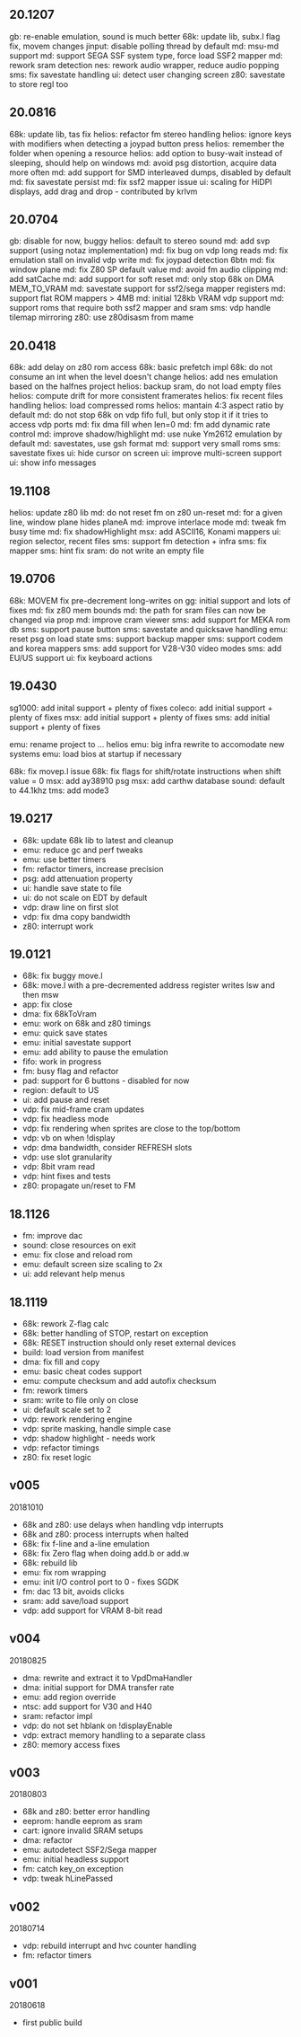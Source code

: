 ## 20.1207
gb: re-enable emulation, sound is much better
68k: update lib, subx.l flag fix, movem changes
jinput: disable polling thread by default
md: msu-md support
md: support SEGA SSF system type, force load SSF2 mapper
md: rework sram detection
nes: rework audio wrapper, reduce audio popping
sms: fix savestate handling
ui: detect user changing screen
z80: savestate to store regI too

## 20.0816
68k: update lib, tas fix
helios: refactor fm stereo handling
helios: ignore keys with modifiers when detecting a joypad button press
helios: remember the folder when opening a resource
helios: add option to busy-wait instead of sleeping, should help on windows
md: avoid psg distortion, acquire data more often
md: add support for SMD interleaved dumps, disabled by default
md: fix savestate persist
md: fix ssf2 mapper issue
ui: scaling for HiDPI displays, add drag and drop - contributed by krlvm

## 20.0704
gb: disable for now, buggy
helios: default to stereo sound
md: add svp support (using notaz implementation)
md: fix bug on vdp long reads
md: fix emulation stall on invalid vdp write
md: fix joypad detection 6btn
md: fix window plane
md: fix Z80 SP default value
md: avoid fm audio clipping
md: add satCache
md: add support for soft reset
md: only stop 68k on DMA MEM_TO_VRAM
md: savestate support for ssf2/sega mapper registers
md: support flat ROM mappers > 4MB
md: initial 128kb VRAM vdp support
md: support roms that require both ssf2 mapper and sram
sms: vdp handle tilemap mirroring
z80: use z80disasm from mame

## 20.0418
68k: add delay on z80 rom access
68k: basic prefetch impl
68k: do not consume an int when the level doesn't change
helios: add nes emulation based on the halfnes project
helios: backup sram, do not load empty files
helios: compute drift for more consistent framerates
helios: fix recent files handling
helios: load compressed roms
helios: mantain 4:3 aspect ratio by default
md: do not stop 68k on vdp fifo full, but only stop it if it tries to access vdp ports
md: fix dma fill when len=0
md: fm add dynamic rate control
md: improve shadow/highlight
md: use nuke Ym2612 emulation by default
md: savestates, use gsh format
md: support very small roms
sms: savestate fixes
ui: hide cursor on screen
ui: improve multi-screen support
ui: show info messages

## 19.1108
helios: update z80 lib
md: do not reset fm on z80 un-reset
md: for a given line, window plane hides planeA
md: improve interlace mode
md: tweak fm busy time
md: fix shadowHighlight
msx: add ASCII16, Konami mappers
ui: region selector, recent files
sms: support fm detection + infra
sms: fix mapper
sms: hint fix
sram: do not write an empty file

## 19.0706
68k: MOVEM fix pre-decrement long-writes on
gg: initial support and lots of fixes
md: fix z80 mem bounds
md: the path for sram files can now be changed via prop
md: improve cram viewer
sms: add support for MEKA rom db
sms: support pause button
sms: savestate and quicksave handling
emu: reset psg on load state
sms: support backup mapper
sms: support codem and korea mappers
sms: add support for V28-V30 video modes
sms: add EU/US support
ui: fix keyboard actions

## 19.0430
sg1000: add inital support + plenty of fixes
coleco: add initial support + plenty of fixes
msx: add initial support + plenty of fixes
sms: add initial support + plenty of fixes

emu: rename project to ... helios
emu: big infra rewrite to accomodate new systems
emu: load bios at startup if necessary

68k: fix movep.l issue
68k: fix flags for shift/rotate instructions when shift value = 0
msx: add ay38910 psg
msx: add carthw database
sound: default to 44.1khz
tms: add mode3


## 19.0217
* 68k: update 68k lib to latest and cleanup
* emu: reduce gc and perf tweaks
* emu: use better timers
* fm: refactor timers, increase precision
* psg: add attenuation property
* ui: handle save state to file
* ui: do not scale on EDT by default
* vdp: draw line on first slot
* vdp: fix dma copy bandwidth
* z80: interrupt work

## 19.0121
* 68k: fix buggy move.l
* 68k: move.l with a pre-decremented address register writes lsw and then msw
* app: fix close
* dma: fix 68kToVram
* emu: work on 68k and z80 timings
* emu: quick save states
* emu: initial savestate support
* emu: add ability to pause the emulation
* fifo: work in progress
* fm: busy flag and refactor
* pad: support for 6 buttons - disabled for now
* region: default to US
* ui: add pause and reset
* vdp: fix mid-frame cram updates
* vdp: fix headless mode
* vdp: fix rendering when sprites are close to the top/bottom
* vdp: vb on when !display
* vdp: dma bandwidth, consider REFRESH slots
* vdp: use slot granularity
* vdp: 8bit vram read
* vdp: hint fixes and tests
* z80: propagate un/reset to FM

## 18.1126
* fm: improve dac
* sound: close resources on exit
* emu: fix close and reload rom
* emu: default screen size scaling to 2x
* ui: add relevant help menus

## 18.1119
* 68k: rework Z-flag calc
* 68k: better handling of STOP, restart on exception
* 68k: RESET instruction should only reset external devices
* build: load version from manifest
* dma: fix fill and copy
* emu: basic cheat codes support
* emu: compute checksum and add autofix checksum
* fm: rework timers
* sram: write to file only on close
* ui: default scale set to 2
* vdp: rework rendering engine
* vdp: sprite masking, handle simple case
* vdp: shadow highlight - needs work
* vdp: refactor timings
* z80: fix reset logic

## v005
20181010  
* 68k and z80: use delays when handling vdp interrupts  
* 68k and z80: process interrupts when halted  
* 68k: fix f-line and a-line emulation  
* 68k: fix Zero flag when doing add.b or add.w  
* 68k: rebuild lib  
* emu: fix rom wrapping  
* emu: init I/O control port to 0 - fixes SGDK  
* fm: dac 13 bit, avoids clicks  
* sram: add save/load support  
* vdp: add support for VRAM 8-bit read  

## v004  
20180825    
* dma: rewrite and extract it to VpdDmaHandler  
* dma: initial support for DMA transfer rate  
* emu: add region override  
* ntsc: add support for V30 and H40  
* sram: refactor impl  
* vdp: do not set hblank on !displayEnable  
* vdp: extract memory handling to a separate class  
* z80: memory access fixes  

## v003  
20180803  
* 68k and z80: better error handling  
* eeprom: handle eeprom as sram  
* cart: ignore invalid SRAM setups  
* dma: refactor  
* emu: autodetect SSF2/Sega mapper  
* emu: initial headless support  
* fm: catch key_on exception  
* vdp: tweak hLinePassed  

## v002  
20180714  
* vdp: rebuild interrupt and hvc counter handling  
* fm: refactor timers  

## v001  
20180618  
* first public build  
